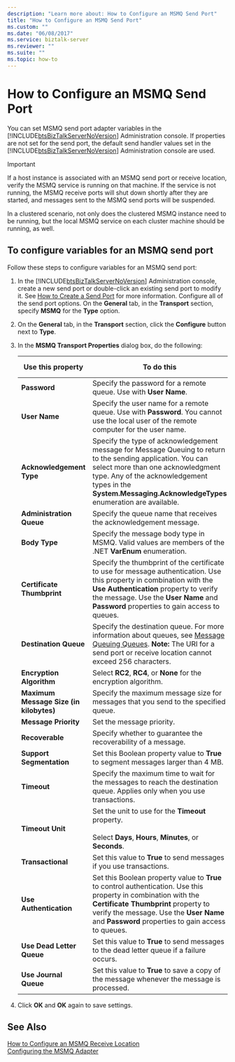 ```yaml
---
description: "Learn more about: How to Configure an MSMQ Send Port"
title: "How to Configure an MSMQ Send Port"
ms.custom: ""
ms.date: "06/08/2017"
ms.service: biztalk-server
ms.reviewer: ""
ms.suite: ""
ms.topic: how-to
---
```

# How to Configure an MSMQ Send Port
You can set MSMQ send port adapter variables in the [!INCLUDE[btsBizTalkServerNoVersion](../includes/btsbiztalkservernoversion-md.md)] Administration console. If properties are not set for the send port, the default send handler values set in the [!INCLUDE[btsBizTalkServerNoVersion](../includes/btsbiztalkservernoversion-md.md)] Administration console are used.  

> [!IMPORTANT]
>  If a host instance is associated with an MSMQ send port or receive location, verify the MSMQ service is running on that machine. If the service is not running, the MSMQ receive ports will shut down shortly after they are started, and messages sent to the MSMQ send ports will be suspended.  
>   
>  In a clustered scenario, not only does the clustered MSMQ instance need to be running, but the local MSMQ service on each cluster machine should be running, as well.  

## To configure variables for an MSMQ send port  
 Follow these steps to configure variables for an MSMQ send port:  

1. In the [!INCLUDE[btsBizTalkServerNoVersion](../includes/btsbiztalkservernoversion-md.md)] Administration console, create a new send port or double-click an existing send port to modify it. See [How to Create a Send Port](../core/how-to-create-a-send-port2.md) for more information. Configure all of the send port options. On the **General** tab, in the **Transport** section, specify **MSMQ** for the **Type** option.  

2. On the **General** tab, in the **Transport** section, click the **Configure** button next to **Type**.  

3. In the **MSMQ Transport Properties** dialog box, do the following:  


   |            Use this property            |                                                                                                                            To do this                                                                                                                            |  Data type  | Default value |
   |-----------------------------------------|------------------------------------------------------------------------------------------------------------------------------------------------------------------------------------------------------------------------------------------------------------------|-------------|---------------|
   |              **Password**               |                                                                                                 Specify the password for a remote queue. Use with **User Name**.                                                                                                 |   String    |     Blank     |
   |              **User Name**              |                                                             Specify the user name for a remote queue. Use with **Password**. You cannot use the local user of the remote computer for the user name.                                                             |   String    |     Blank     |
   |        **Acknowledgement Type**         | Specify the type of acknowledgement message for Message Queuing to return to the sending application. You can select more than one acknowledgment type. Any of the acknowledgement types in the **System.Messaging.AcknowledgeTypes** enumeration are available. |   String    |     None      |
   |        **Administration Queue**         |                                                                                                Specify the queue name that receives the acknowledgement message.                                                                                                 |   String    |     Blank     |
   |              **Body Type**              |                                                                               Specify the message body type in MSMQ. Valid values are members of the .NET **VarEnum** enumeration.                                                                               |     Int     |     8209      |
   |       **Certificate Thumbprint**        |    Specify the thumbprint of the certificate to use for message authentication. Use this property in combination with the **Use Authentication** property to verify the message. Use the **User Name** and **Password** properties to gain access to queues.     |   String    |     Blank     |
   |          **Destination Queue**          |                     Specify the destination queue. For more information about queues, see [Message Queuing Queues](../core/message-queuing-queues.md). **Note:**  The URI for a send port or receive location cannot exceed 256 characters.                      |   String    |     Blank     |
   |        **Encryption Algorithm**         |                                                                                                Select **RC2**, **RC4**, or **None** for the encryption algorithm.                                                                                                |    Enum     |     None      |
   | **Maximum Message Size (in kilobytes)** |                                                                                       Specify the maximum message size for messages that you send to the specified queue.                                                                                        | UnsignedInt |     1024      |
   |          **Message Priority**           |                                                                                                                    Set the message priority.                                                                                                                     |    Enum     |    Normal     |
   |             **Recoverable**             |                                                                                                  Specify whether to guarantee the recoverability of a message.                                                                                                   |   Boolean   |     False     |
   |        **Support Segmentation**         |                                                                                        Set this Boolean property value to **True** to segment messages larger than 4 MB.                                                                                         |   Boolean   |     False     |
   |               **Timeout**               |                                                                    Specify the maximum time to wait for the messages to reach the destination queue. Applies only when you use transactions.                                                                     |     Int     |       0       |
   |            **Timeout Unit**             |                                                                      Set the unit to use for the **Timeout** property.<br /><br /> Select **Days**, **Hours**, **Minutes**, or **Seconds**.                                                                      |    Enum     |     Days      |
   |            **Transactional**            |                                                                                               Set this value to **True** to send messages if you use transactions.                                                                                               |   Boolean   |     False     |
   |         **Use Authentication**          |     Set this Boolean property value to **True** to control authentication. Use this property in combination with the **Certificate Thumbprint** property to verify the message. Use the **User Name** and **Password** properties to gain access to queues.      |   Boolean   |     False     |
   |        **Use Dead Letter Queue**        |                                                                                    Set this value to **True** to send messages to the dead letter queue if a failure occurs.                                                                                     |   Boolean   |     True      |
   |          **Use Journal Queue**          |                                                                                   Set this value to **True** to save a copy of the message whenever the message is processed.                                                                                    |   Boolean   |     False     |


4. Click **OK** and **OK** again to save settings.  

## See Also  
 [How to Configure an MSMQ Receive Location](../core/how-to-configure-an-msmq-receive-location.md)   
 [Configuring the MSMQ Adapter](../core/configuring-the-msmq-adapter.md)
